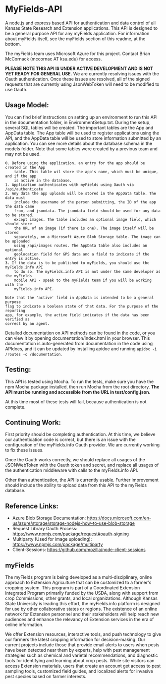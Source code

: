 # MyFields-API

A node.js and express based API for authentication and data control of all Kansas State 
Research and Extension applications. This API is designed to be a general purpose API 
for any myFields application. For information about myFields itself, see the myFields
section of this readme, at the bottom.

The myFields team uses Microsoft Azure for this project. Contact Brian McCornack
(mccornac AT ksu.edu) for access.

**PLEASE NOTE THIS API IS UNDER ACTIVE DEVELOPMENT AND IS NOT YET READY FOR GENERAL USE.**
We are currently resolving issues with the Oauth authentication. Once these issues are
resolved, all of the signed requests that are currently using JsonWebToken will need
to be modified to use Oauth.

## Usage Model:

You can find brief instructions on setting up an environment to run this API in
the documentation folder, in EnvironmentSetup.txt. During the setup, several SQL 
tables will be created. The important tables are the App and AppData table. The
App table will be used to register applications using the API, and the AppData
table will be used to store information submitted by an application. You can see
more details about the database schema in the models folder. Note that some tables
were created by a previous team and may not be used.

	0. Before using the application, an entry for the app should be created in the App 
		table. This table wil store the app's name, which must be unique, and if the app
		is active in the database.
	1. Application authenticates with myFields using Oauth via /api/authenticate
	2. Any data the app uploads will be stored in the AppData table. The data must 
		include the username of the person submitting, the ID of the app the data came
		from, and jsondata. The jsondata field should be used for any data to be stored, 
		except images. The table includes an optional image field, which should store 
		the URL of an image (if there is one). The image itself will be stored 
		separately, on a Microsoft Azure Blob Storage table. The image can be uploaded 
		using /api/images routes. The AppData table also includes an optional 
		geolocation field for GPS data and a field to indicate if the entry is active.
	3. If the data is to be published to myFields, you should use the myFields.info API
		to do so. The myFields.info API is not under the same developer as the myFields
		mobile API - speak to the myFields team if you will be working with the
		myFields.info API.

	Note that the 'active' field in AppData is intended to be a general purpose
	flag to indicate a boolean state of that data. For the purpose of the reporting
	app, for example, the active field indicates if the data has been verified as
	correct by an agent.

Detailed documentation on API methods can be found in the code, or you can view it by 
opening documentation/index.html in your browser. This documentation is auto-generated
from documentation in the code using APIdocs, and it can be updated by installing apidoc
and running `apidoc -i /routes -o /documentation`.

## Testing:

This API is tested using Mocha. To run the tests, make sure you have the npm Mocha package
installed, then run Mocha from the root directory. **The API must be running and accessible
from the URL in test/config.json**. 

[comment]: # (TODO: remove this once authentication works)
At this time most of these tests will fail, because
authentication is not complete.

## Continuing Work:

First priority should be completing authentication. At this time, we believe our authentication
code is correct, but there is an issue with the configuration of the myFields.info Oauth provider.
We are currently working to fix these issues.

Once the Oauth works correctly, we should replace all usages of the JSONWebToken with the Oauth
token and secret, and replace all usages of the authentication middleware with calls to the
myFields.info API.

Other than authentication, the API is currently usable. Further improvement should include
the ability to upload data from this API to the myFields database.

## Reference Links:
* Azure Blob Storage Documentation: https://docs.microsoft.com/en-us/azure/storage/storage-nodejs-how-to-use-blob-storage
* Request Library Oauth Process: https://www.npmjs.com/package/request#oauth-signing
* Multiparty (Used for image uploading): https://www.npmjs.com/package/multiparty
* Client-Sessions: https://github.com/mozilla/node-client-sessions

## myFields

The myFields program is being developed as a multi-disciplinary, online approach to Extension Agriculture that can be customized to a farmer's cropping system. This program is part of a Coordinated Extension Integrated Program primarily funded by the USDA, along with support from crop Commissions, other grants, and local organizations. Although Kansas State University is leading this effort, the myFields.info platform is designed for use by other collaborative states or regions. The existence of an online network for Extension personnel and their stakeholders will help reach new audiences and enhance the relevancy of Extension services in the era of online information.
 
We offer Extension resources, interactive tools, and push technology to give our farmers the latest cropping information for decision-making. Our current projects include those that provide email alerts to users when pests have been detected near them by experts, help with pest management strategies such as chemical and varietal recommendations, and diagnostic tools for identifying and learning about crop pests. While site visitors can access Extension materials, users that create an account get access to pest sampling tools, customized field guides, and localized alerts for invasive pest species based on farmer interests.